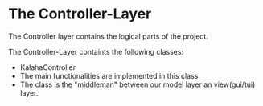 # The Controller-Layer

The Controller layer contains the logical parts of the project.

The Controller-Layer containts the following classes:

* KalahaController
 * The main functionalities are implemented in this class.
 * The class is the "middleman" between our model layer an view(gui/tui) layer.

